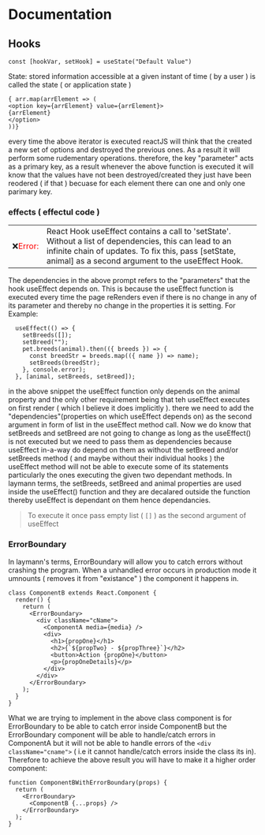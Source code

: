 # Documentation

## Hooks

```
const [hookVar, setHook] = useState("Default Value")
```

State: stored information accessible at a given instant of time
( by a user ) is called the state ( or application state )

```
{ arr.map(arrElement => (
<option key={arrElement} value={arrElement}>
{arrElement}
</option>
))}

```

every time the above iterator is executed
reactJS will think that the created a new
set of options and destroyed the previous
ones. As a result it will perform some
rudementary operations.
therefore, the key "parameter" acts as a
primary key, as a result whenever the above
function is executed it will know that the
values have not been destroyed/created they
just have been reodered ( if that ) becuase
for each element there can one and only one
parimary key.

### effects ( effectul code )

<table>
<tr> <td>❌<span class="error" style="color:Red">Error:</span></td><td>React Hook useEffect contains a call to 'setState'. Without a list of dependencies, this can lead to an infinite chain of updates. To fix this, pass [setState, animal] as a second argument to the useEffect Hook.</td></tr>
</table>
The dependencies in the above prompt refers to the "parameters" that the hook useEffect depends on.
This is because the useEffect function is executed every time the page reRenders even if there is no
change in any of its parameter and thereby no change in the properties it is setting.
For Example:

```
  useEffect(() => {
    setBreeds([]);
    setBreed("");
    pet.breeds(animal).then(({ breeds }) => {
      const breedStr = breeds.map(({ name }) => name);
      setBreeds(breedStr);
    }, console.error);
  }, [animal, setBreeds, setBreed]);
```

in the above snippet the useEffect function only depends on the animal property and the only other requirement being that teh useEffect executes on first render ( which I believe it does implicitly ). there we need to add the "dependencies"(properties on which useEffect depends on) as the second argument in form of list in the useEffect method call.
Now we do know that setBreeds and setBreed are not going to change as long as the useEffect() is not executed but we need to pass them as dependencies because useEffect in-a-way do depend on them as without the setBreed and/or setBreeds method ( and maybe without their individual hooks ) the useEffect method will not be able to execute some of its statements particularly the ones executing the given two dependant methods. In laymann terms, the setBreeds, setBreed and animal properties are used inside the useEffect() function and they are decalared outside the function thereby useEffect is dependant on them hence dependancies.

> To execute it once pass empty list ( `[]` ) as the second argument of useEffect

### ErrorBoundary

In laymann's terms, ErrorBoundary will allow you to catch errors without crashing the program.
When a unhandled error occurs in production mode it umnounts ( removes it from "existance" ) the component it happens in.

```
class ComponentB extends React.Component {
  render() {
    return (
      <ErrorBoundary>
        <div className="cName">
          <ComponentA media={media} />
          <div>
            <h1>{propOne}</h1>
            <h2>{`${propTwo} - ${propThree}`}</h2>
            <button>Action {propOne}</button>
            <p>{propOneDetails}</p>
          </div>
        </div>
      </ErrorBoundary>
    );
  }
}
```

What we are trying to implement in the above class component is for ErrorBoundary to be able to catch error inside ComponentB but the ErrorBoundary component will be able to handle/catch errors in ComponentA but it will not be able to handle errors of the `<div className="cname">` ( i.e it cannot handle/catch errors inside the class its in). Therefore to achieve the above result you will have to make it a higher order component:

```
function ComponentBWithErrorBoundary(props) {
  return (
    <ErrorBoundary>
      <ComponentB {...props} />
    </ErrorBoundary>
  );
}
```
